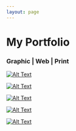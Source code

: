 ```yaml
---
layout: page
---
```

# My Portfolio

### Graphic | Web | Print
[![Alt Text](https://farm8.staticflickr.com/7547/15712818104_c615f0f851_b.jpg)](http://jhermida.github.io/project1)


[![Alt Text](https://farm8.staticflickr.com/7487/16149686849_0ac0f3ed75_b.jpg)](http://jhermida.github.io/project2) 

[![Alt Text](https://farm8.staticflickr.com/7464/16149684879_bece97c2f4_b.jpg)](http://jhermida.github.io/project3)

[![Alt Text](https://farm8.staticflickr.com/7574/16148468490_e383a21b2c_b.jpg)](http://jhermida.github.io/project3)

[![Alt Text](https://farm8.staticflickr.com/7464/16309920276_47a6c4ef09_b.jpg)](http://jhermida.github.io/project5)
